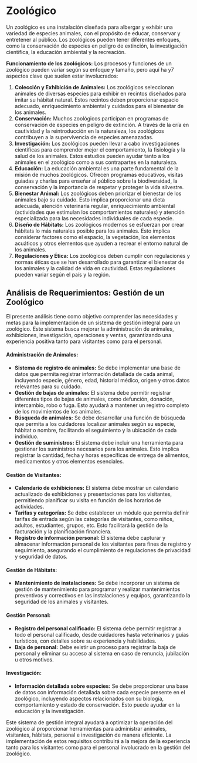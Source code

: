 # Zoológico



Un zoológico es una instalación diseñada para albergar y exhibir una variedad de especies animales, con el propósito de educar, conservar y entretener al público. Los zoológicos pueden tener diferentes enfoques, como la conservación de especies en peligro de extinción, la investigación científica, la educación ambiental y la recreación.



**Funcionamiento de los zoológicos:** Los procesos y funciones de un zoológico pueden variar según su enfoque y tamaño, pero aquí ha y7 aspectos clave que suelen estar involucrados:

1. **Colección y Exhibición de Animales:** Los zoológicos seleccionan animales de diversas especies para exhibir en recintos diseñados para imitar su hábitat natural. Estos recintos deben proporcionar espacio adecuado, enriquecimiento ambiental y cuidados para el bienestar de los animales.
2. **Conservación:** Muchos zoológicos participan en programas de conservación de especies en peligro de extinción. A través de la cría en cautividad y la reintroducción en la naturaleza, los zoológicos contribuyen a la supervivencia de especies amenazadas.
3. **Investigación:** Los zoológicos pueden llevar a cabo investigaciones científicas para comprender mejor el comportamiento, la fisiología y la salud de los animales. Estos estudios pueden ayudar tanto a los animales en el zoológico como a sus contrapartes en la naturaleza.
4. **Educación:** La educación ambiental es una parte fundamental de la misión de muchos zoológicos. Ofrecen programas educativos, visitas guiadas y charlas para enseñar al público sobre la biodiversidad, la conservación y la importancia de respetar y proteger la vida silvestre.
5. **Bienestar Animal:** Los zoológicos deben priorizar el bienestar de los animales bajo su cuidado. Esto implica proporcionar una dieta adecuada, atención veterinaria regular, enriquecimiento ambiental (actividades que estimulan los comportamientos naturales) y atención especializada para las necesidades individuales de cada especie.
6. **Diseño de Hábitats:** Los zoológicos modernos se esfuerzan por crear hábitats lo más naturales posible para los animales. Esto implica considerar factores como el espacio, la vegetación, los elementos acuáticos y otros elementos que ayuden a recrear el entorno natural de los animales.
7. **Regulaciones y Ética:** Los zoológicos deben cumplir con regulaciones y normas éticas que se han desarrollado para garantizar el bienestar de los animales y la calidad de vida en cautividad. Estas regulaciones pueden variar según el país y la región.



## Análisis de Requerimientos: Gestión de un Zoológico



El presente análisis tiene como objetivo comprender las necesidades y metas para la implementación de un sistema de gestión integral para un zoológico. Este sistema busca mejorar la administración de animales, exhibiciones, investigación, operaciones y ventas, garantizando una experiencia positiva tanto para visitantes como para el personal.



#### Administración de Animales:

- **Sistema de registro de animales:** Se debe implementar una base de datos que permita registrar información detallada de cada animal, incluyendo especie, género, edad, historial médico, origen y otros datos relevantes para su cuidado.
- **Gestión de bajas de animales:** El sistema debe permitir registrar diferentes tipos de bajas de animales, como defunción, donación, intercambio, robo o fuga. Esto ayudará a mantener un registro completo de los movimientos de los animales.
- **Búsqueda de animales:** Se debe desarrollar una función de búsqueda que permita a los cuidadores localizar animales según su especie, hábitat o nombre, facilitando el seguimiento y la ubicación de cada individuo.
- **Gestión de suministros:** El sistema debe incluir una herramienta para gestionar los suministros necesarios para los animales. Esto implica registrar la cantidad, fecha y horas específicas de entrega de alimentos, medicamentos y otros elementos esenciales.

#### **Gestión de Visitantes:**

- **Calendario de exhibiciones:** El sistema debe mostrar un calendario actualizado de exhibiciones y presentaciones para los visitantes, permitiendo planificar su visita en función de los horarios de actividades.
- **Tarifas y categorías:** Se debe establecer un módulo que permita definir tarifas de entrada según las categorías de visitantes, como niños, adultos, estudiantes, grupos, etc. Esto facilitará la gestión de la facturación y la planificación financiera.
- **Registro de información personal:** El sistema debe capturar y almacenar información personal de los visitantes para fines de registro y seguimiento, asegurando el cumplimiento de regulaciones de privacidad y seguridad de datos.

#### **Gestión de Hábitats:**

- **Mantenimiento de instalaciones:** Se debe incorporar un sistema de gestión de mantenimiento para programar y realizar mantenimientos preventivos y correctivos en las instalaciones y equipos, garantizando la seguridad de los animales y visitantes.

#### **Gestión Personal:**

- **Registro del personal calificado:** El sistema debe permitir registrar a todo el personal calificado, desde cuidadores hasta veterinarios y guías turísticos, con detalles sobre su experiencia y habilidades.
- **Baja de personal:** Debe existir un proceso para registrar la baja de personal y eliminar su acceso al sistema en caso de renuncia, jubilación u otros motivos.

#### **Investigación:**

- **Información detallada sobre especies:** Se debe proporcionar una base de datos con información detallada sobre cada especie presente en el zoológico, incluyendo aspectos relacionados con su biología, comportamiento y estado de conservación. Esto puede ayudar en la educación y la investigación.



Este sistema de gestión integral ayudará a optimizar la operación del zoológico al proporcionar herramientas para administrar animales, visitantes, hábitats, personal e investigación de manera eficiente. La implementación de estos requisitos contribuirá a la mejora de la experiencia tanto para los visitantes como para el personal involucrado en la gestión del zoológico.

